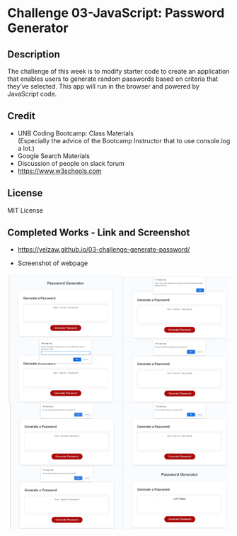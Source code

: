 # Challenge 03-JavaScript: Password Generator

## Description

The challenge of this week is to modify starter code to create an application that enables users to generate random passwords based on criteria that they’ve selected. This app will run in the browser and powered by JavaScript code. 

## Credit

- UNB Coding Bootcamp: Class Materials <br />
(Especially the advice of the Bootcamp Instructor that to use console.log a lot.)
- Google Search Materials
- Discussion of people on slack forum
- https://www.w3schools.com

## License

MIT License

## Completed Works - Link and Screenshot

- https://yelzaw.github.io/03-challenge-generate-password/

- Screenshot of webpage

![alt text](./images/password.jpg)